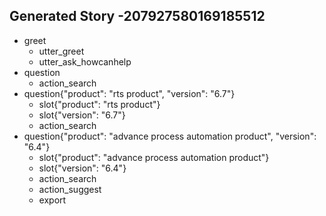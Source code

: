 ## Generated Story -207927580169185512
* greet
    - utter_greet
    - utter_ask_howcanhelp
* question
    - action_search
* question{"product": "rts product", "version": "6.7"}
    - slot{"product": "rts product"}
    - slot{"version": "6.7"}
    - action_search
* question{"product": "advance process automation product", "version": "6.4"}
    - slot{"product": "advance process automation product"}
    - slot{"version": "6.4"}
    - action_search
    - action_suggest
    - export

